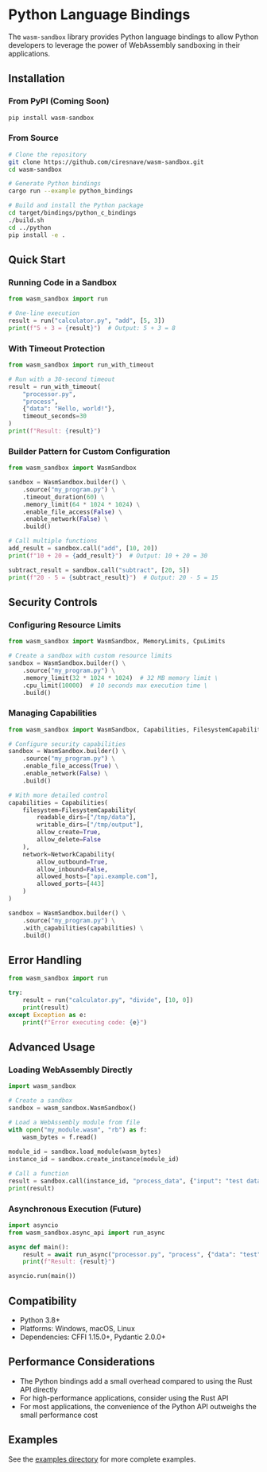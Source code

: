 # Python Language Bindings

The `wasm-sandbox` library provides Python language bindings to allow Python developers to leverage the power of WebAssembly sandboxing in their applications.

## Installation

### From PyPI (Coming Soon)

```bash
pip install wasm-sandbox
```

### From Source

```bash
# Clone the repository
git clone https://github.com/ciresnave/wasm-sandbox.git
cd wasm-sandbox

# Generate Python bindings
cargo run --example python_bindings

# Build and install the Python package
cd target/bindings/python_c_bindings
./build.sh
cd ../python
pip install -e .
```

## Quick Start

### Running Code in a Sandbox

```python
from wasm_sandbox import run

# One-line execution
result = run("calculator.py", "add", [5, 3])
print(f"5 + 3 = {result}")  # Output: 5 + 3 = 8
```

### With Timeout Protection

```python
from wasm_sandbox import run_with_timeout

# Run with a 30-second timeout
result = run_with_timeout(
    "processor.py", 
    "process", 
    {"data": "Hello, world!"}, 
    timeout_seconds=30
)
print(f"Result: {result}")
```

### Builder Pattern for Custom Configuration

```python
from wasm_sandbox import WasmSandbox

sandbox = WasmSandbox.builder() \
    .source("my_program.py") \
    .timeout_duration(60) \
    .memory_limit(64 * 1024 * 1024) \
    .enable_file_access(False) \
    .enable_network(False) \
    .build()

# Call multiple functions
add_result = sandbox.call("add", [10, 20])
print(f"10 + 20 = {add_result}")  # Output: 10 + 20 = 30

subtract_result = sandbox.call("subtract", [20, 5])
print(f"20 - 5 = {subtract_result}")  # Output: 20 - 5 = 15
```

## Security Controls

### Configuring Resource Limits

```python
from wasm_sandbox import WasmSandbox, MemoryLimits, CpuLimits

# Create a sandbox with custom resource limits
sandbox = WasmSandbox.builder() \
    .source("my_program.py") \
    .memory_limit(32 * 1024 * 1024)  # 32 MB memory limit \
    .cpu_limit(10000)  # 10 seconds max execution time \
    .build()
```

### Managing Capabilities

```python
from wasm_sandbox import WasmSandbox, Capabilities, FilesystemCapability, NetworkCapability

# Configure security capabilities
sandbox = WasmSandbox.builder() \
    .source("my_program.py") \
    .enable_file_access(True) \
    .enable_network(False) \
    .build()

# With more detailed control
capabilities = Capabilities(
    filesystem=FilesystemCapability(
        readable_dirs=["/tmp/data"],
        writable_dirs=["/tmp/output"],
        allow_create=True,
        allow_delete=False
    ),
    network=NetworkCapability(
        allow_outbound=True,
        allow_inbound=False,
        allowed_hosts=["api.example.com"],
        allowed_ports=[443]
    )
)

sandbox = WasmSandbox.builder() \
    .source("my_program.py") \
    .with_capabilities(capabilities) \
    .build()
```

## Error Handling

```python
from wasm_sandbox import run

try:
    result = run("calculator.py", "divide", [10, 0])
    print(result)
except Exception as e:
    print(f"Error executing code: {e}")
```

## Advanced Usage

### Loading WebAssembly Directly

```python
import wasm_sandbox

# Create a sandbox
sandbox = wasm_sandbox.WasmSandbox()

# Load a WebAssembly module from file
with open("my_module.wasm", "rb") as f:
    wasm_bytes = f.read()
    
module_id = sandbox.load_module(wasm_bytes)
instance_id = sandbox.create_instance(module_id)

# Call a function
result = sandbox.call(instance_id, "process_data", {"input": "test data"})
print(result)
```

### Asynchronous Execution (Future)

```python
import asyncio
from wasm_sandbox.async_api import run_async

async def main():
    result = await run_async("processor.py", "process", {"data": "test"})
    print(f"Result: {result}")

asyncio.run(main())
```

## Compatibility

- Python 3.8+
- Platforms: Windows, macOS, Linux
- Dependencies: CFFI 1.15.0+, Pydantic 2.0.0+

## Performance Considerations

- The Python bindings add a small overhead compared to using the Rust API directly
- For high-performance applications, consider using the Rust API
- For most applications, the convenience of the Python API outweighs the small performance cost

## Examples

See the [examples directory](../../examples/python/) for more complete examples.
